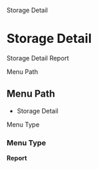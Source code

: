 
Storage Detail
# Storage Detail


Storage Detail Report

Menu Path
## Menu Path



- Storage Detail

Menu Type
### Menu Type

**Report**

